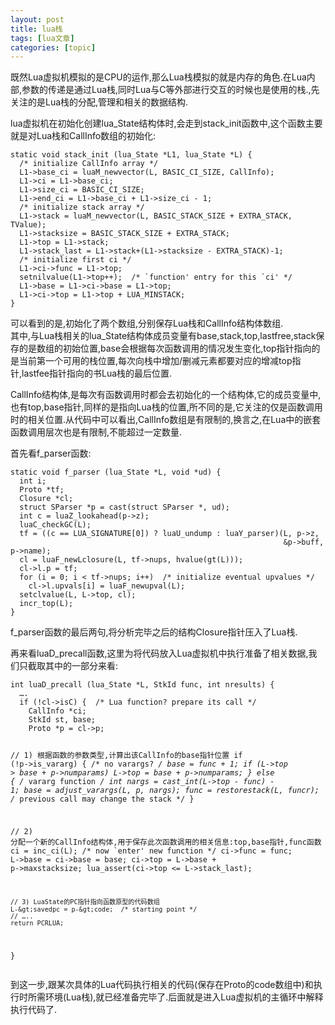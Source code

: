 ```yaml
---
layout: post
title: lua栈 
tags: [lua文章]
categories: [topic]
---
```

<p>既然Lua虚拟机模拟的是CPU的运作,那么Lua栈模拟的就是内存的角色.在Lua内部,参数的传递是通过Lua栈,同时Lua与C等外部进行交互的时候也是使用的栈.,先关注的是Lua栈的分配,管理和相关的数据结构.</p>
<p>lua虚拟机在初始化创建lua_State结构体时,会走到stack_init函数中,这个函数主要就是对Lua栈和CallInfo数组的初始化:</p>
<pre><code>static void stack_init (lua_State *L1, lua_State *L) {
  /* initialize CallInfo array */
  L1-&gt;base_ci = luaM_newvector(L, BASIC_CI_SIZE, CallInfo);
  L1-&gt;ci = L1-&gt;base_ci;
  L1-&gt;size_ci = BASIC_CI_SIZE;
  L1-&gt;end_ci = L1-&gt;base_ci + L1-&gt;size_ci - 1;
  /* initialize stack array */
  L1-&gt;stack = luaM_newvector(L, BASIC_STACK_SIZE + EXTRA_STACK, TValue);
  L1-&gt;stacksize = BASIC_STACK_SIZE + EXTRA_STACK;
  L1-&gt;top = L1-&gt;stack;
  L1-&gt;stack_last = L1-&gt;stack+(L1-&gt;stacksize - EXTRA_STACK)-1;
  /* initialize first ci */
  L1-&gt;ci-&gt;func = L1-&gt;top;
  setnilvalue(L1-&gt;top++);  /* `function&#39; entry for this `ci&#39; */
  L1-&gt;base = L1-&gt;ci-&gt;base = L1-&gt;top;
  L1-&gt;ci-&gt;top = L1-&gt;top + LUA_MINSTACK;
}
</code></pre><p>可以看到的是,初始化了两个数组,分别保存Lua栈和CallInfo结构体数组.<br/>其中,与Lua栈相关的lua_State结构体成员变量有base,stack,top,lastfree,stack保存的是数组的初始位置,base会根据每次函数调用的情况发生变化,top指针指向的是当前第一个可用的栈位置,每次向栈中增加/删减元素都要对应的增减top指针,lastfee指针指向的书Lua栈的最后位置.</p>
<p>CallInfo结构体,是每次有函数调用时都会去初始化的一个结构体,它的成员变量中,也有top,base指针,同样的是指向Lua栈的位置,所不同的是,它关注的仅是函数调用时的相关位置.从代码中可以看出,CallInfo数组是有限制的,换言之,在Lua中的嵌套函数调用层次也是有限制,不能超过一定数量.<br/><img src="https://img2018.cnblogs.com/blog/1560953/201812/1560953-20181215144229849-16830691.png" alt=""/></p>
<p>首先看f_parser函数:</p>
<pre><code>static void f_parser (lua_State *L, void *ud) {
  int i;
  Proto *tf;
  Closure *cl;
  struct SParser *p = cast(struct SParser *, ud);
  int c = luaZ_lookahead(p-&gt;z);
  luaC_checkGC(L);
  tf = ((c == LUA_SIGNATURE[0]) ? luaU_undump : luaY_parser)(L, p-&gt;z,
                                                             &amp;p-&gt;buff, p-&gt;name);
  cl = luaF_newLclosure(L, tf-&gt;nups, hvalue(gt(L)));
  cl-&gt;l.p = tf;
  for (i = 0; i &lt; tf-&gt;nups; i++)  /* initialize eventual upvalues */
    cl-&gt;l.upvals[i] = luaF_newupval(L);
  setclvalue(L, L-&gt;top, cl);
  incr_top(L);
}
</code></pre><p>f_parser函数的最后两句,将分析完毕之后的结构Closure指针压入了Lua栈.</p>
<p>再来看luaD_precall函数,这里为将代码放入Lua虚拟机中执行准备了相关数据,我们只截取其中的一部分来看:</p>
<pre><code>int luaD_precall (lua_State *L, StkId func, int nresults) {
  ….
  if (!cl-&gt;isC) {  /* Lua function? prepare its call */
    CallInfo *ci;
    StkId st, base;
    Proto *p = cl-&gt;p;

// 1) 根据函数的参数类型,计算出该CallInfo的base指针位置
    if (!p-&gt;is_vararg) {  /* no varargs? */
      base = func + 1;
      if (L-&gt;top &gt; base + p-&gt;numparams)
        L-&gt;top = base + p-&gt;numparams;
    }
    else {  /* vararg function */
      int nargs = cast_int(L-&gt;top - func) - 1;
      base = adjust_varargs(L, p, nargs);
      func = restorestack(L, funcr);  /* previous call may change the stack */
}

// 2) 分配一个新的CallInfo结构体,用于保存此次函数调用的相关信息:top,base指针,func函数
    ci = inc_ci(L);  /* now `enter&#39; new function */
    ci-&gt;func = func;
    L-&gt;base = ci-&gt;base = base;
    ci-&gt;top = L-&gt;base + p-&gt;maxstacksize;
    lua_assert(ci-&gt;top &lt;= L-&gt;stack_last);

    // 3) LuaState的PC指针指向函数原型的代码数组
    L-&gt;savedpc = p-&gt;code;  /* starting point */
    // …..
    return PCRLUA;
  }
</code></pre><p>到这一步,跟某次具体的Lua代码执行相关的代码(保存在Proto的code数组中)和执行时所需环境(Lua栈),就已经准备完毕了.后面就是进入Lua虚拟机的主循环中解释执行代码了.</p>